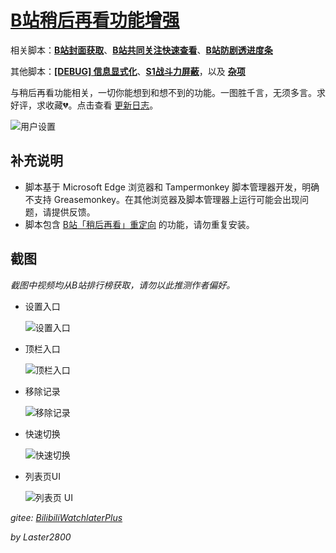 # [B站稍后再看功能增强](https://greasyfork.org/zh-CN/scripts/395456)

相关脚本：**[B站封面获取](https://greasyfork.org/zh-CN/scripts/395575)**、**[B站共同关注快速查看](https://greasyfork.org/zh-CN/scripts/428453)**、**[B站防剧透进度条](https://greasyfork.org/zh-CN/scripts/411092)**

其他脚本：**[[DEBUG] 信息显式化](https://greasyfork.org/zh-CN/scripts/429521)**、**[S1战斗力屏蔽](https://greasyfork.org/zh-CN/scripts/394407)**，以及 **[杂项](https://greasyfork.org/zh-CN/scripts?set=470770)**

与稍后再看功能相关，一切你能想到和想不到的功能。一图胜千言，无须多言。求好评，求收藏💔。点击查看 [更新日志](https://gitee.com/liangjiancang/userscript/blob/master/script/BilibiliWatchlaterPlus/changelog.md)。

![用户设置](https://gitee.com/liangjiancang/userscript/raw/master/script/BilibiliWatchlaterPlus/screenshot/用户设置.png)

## 补充说明

* 脚本基于 Microsoft Edge 浏览器和 Tampermonkey 脚本管理器开发，明确不支持 Greasemonkey。在其他浏览器及脚本管理器上运行可能会出现问题，请提供反馈。
* 脚本包含 [B站「稍后再看」重定向](https://greasyfork.org/zh-CN/scripts/383441) 的功能，请勿重复安装。

## 截图

*截图中视频均从B站排行榜获取，请勿以此推测作者偏好。*

* 设置入口

    ![设置入口](https://gitee.com/liangjiancang/userscript/raw/master/script/BilibiliWatchlaterPlus/screenshot/设置入口.png)

* 顶栏入口

    ![顶栏入口](https://gitee.com/liangjiancang/userscript/raw/master/script/BilibiliWatchlaterPlus/screenshot/顶栏入口.png)

* 移除记录

    ![移除记录](https://gitee.com/liangjiancang/userscript/raw/master/script/BilibiliWatchlaterPlus/screenshot/移除记录.png)

* 快速切换

    ![快速切换](https://gitee.com/liangjiancang/userscript/raw/master/script/BilibiliWatchlaterPlus/screenshot/快速切换.png)

* 列表页UI

    ![列表页 UI](https://gitee.com/liangjiancang/userscript/raw/master/script/BilibiliWatchlaterPlus/screenshot/列表页%20UI.png)

*gitee: [BilibiliWatchlaterPlus](https://gitee.com/liangjiancang/userscript/tree/master/script/BilibiliWatchlaterPlus)*

*by Laster2800*
